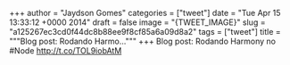
+++
author = "Jaydson Gomes"
categories = ["tweet"]
date = "Tue Apr 15 13:33:12 +0000 2014"
draft = false
image = "{TWEET_IMAGE}"
slug = "a125267ec3cd0f44dc8b88ee9f8cf85a6a09d8a2"
tags = ["tweet"]
title = """Blog post: 
Rodando Harmo..."""
+++
Blog post: 
Rodando Harmony no #Node http://t.co/TOL9iobAtM
